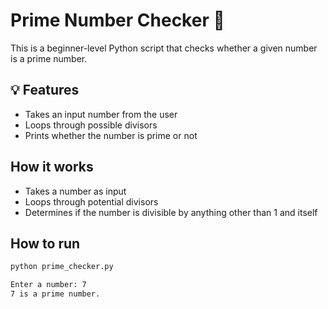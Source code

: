 # Prime Number Checker 🔢

This is a beginner-level Python script that checks whether a given number is a prime number.

## 💡 Features
- Takes an input number from the user
- Loops through possible divisors
- Prints whether the number is prime or not

## How it works
- Takes a number as input
- Loops through potential divisors
- Determines if the number is divisible by anything other than 1 and itself

## How to run
```bash
python prime_checker.py

Enter a number: 7
7 is a prime number.
